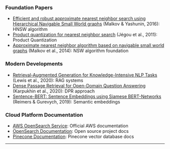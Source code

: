 ### Foundation Papers

- [Efficient and robust approximate nearest neighbor search using Hierarchical Navigable Small World graphs](https://arxiv.org/abs/1603.09320) (Malkov & Yashunin, 2016): HNSW algorithm
- [Product quantization for nearest neighbor search](https://hal.inria.fr/inria-00514462v2/document) (Jégou et al., 2011): Product Quantization
- [Approximate nearest neighbor algorithm based on navigable small world graphs](https://www.sciencedirect.com/science/article/pii/S0020025513009129) (Malkov et al., 2014): NSW algorithm foundation

### Modern Developments

- [Retrieval-Augmented Generation for Knowledge-Intensive NLP Tasks](https://arxiv.org/abs/2005.11401) (Lewis et al., 2020): RAG systems
- [Dense Passage Retrieval for Open-Domain Question Answering](https://arxiv.org/abs/2004.04906) (Karpukhin et al., 2020): DPR approach
- [Sentence-BERT: Sentence Embeddings using Siamese BERT-Networks](https://arxiv.org/abs/1908.10084) (Reimers & Gurevych, 2019): Semantic embeddings

### Cloud Platform Documentation

- [AWS OpenSearch Service](https://docs.aws.amazon.com/opensearch-service/): Official AWS documentation
- [OpenSearch Documentation](https://opensearch.org/docs/latest/): Open source project docs
- [Pinecone Documentation](https://docs.pinecone.io/): Pinecone vector database docs

---